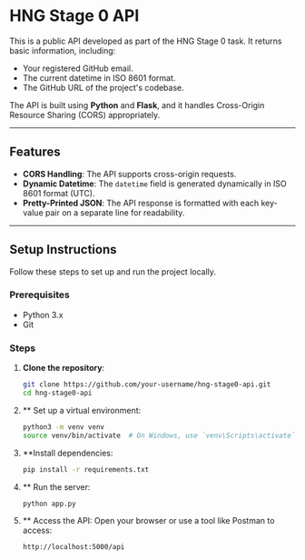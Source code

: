 # HNG Stage 0 API

This is a public API developed as part of the HNG Stage 0 task. It returns basic information, including:
- Your registered GitHub email.
- The current datetime in ISO 8601 format.
- The GitHub URL of the project's codebase.

The API is built using **Python** and **Flask**, and it handles Cross-Origin Resource Sharing (CORS) appropriately.

---

## Features
- **CORS Handling**: The API supports cross-origin requests.
- **Dynamic Datetime**: The `datetime` field is generated dynamically in ISO 8601 format (UTC).
- **Pretty-Printed JSON**: The API response is formatted with each key-value pair on a separate line for readability.

---

## Setup Instructions

Follow these steps to set up and run the project locally.

### Prerequisites
- Python 3.x
- Git

### Steps
1. **Clone the repository**:
   ```bash
   git clone https://github.com/your-username/hng-stage0-api.git
   cd hng-stage0-api

2. ** Set up a virtual environment:
    ```bash
    python3 -m venv venv
    source venv/bin/activate  # On Windows, use `venv\Scripts\activate`

3. **Install dependencies:

    ```bash
    pip install -r requirements.txt

4. ** Run the server:
    ```bash
    python app.py


5. ** Access the API:
    Open your browser or use a tool like Postman to access:

    ```bash
    http://localhost:5000/api
